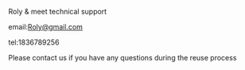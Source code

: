 Roly & meet technical support

email:Roly@gmail.com

tel:1836789256

Please contact us if you have any questions during the reuse process
